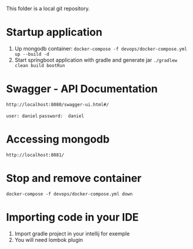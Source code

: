 This folder is a local git repository. 

# Startup application 
1. Up mongodb container: 
   `docker-compose -f devops/docker-compose.yml up --build -d`
2. Start springboot application with gradle and generate jar
    `./gradlew clean build bootRun`

# Swagger - API Documentation
`http://localhost:8080/swagger-ui.html#/`

`user: daniel`
`password:  daniel`

# Accessing mongodb  
   `http://localhost:8081/` 

# Stop and remove container 
   `docker-compose -f devops/docker-compose.yml down`

# Importing code in your IDE 
1. Import gradle project in your intellij for exemple
2. You will need lombok plugin
 
